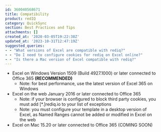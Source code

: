 ```yaml
---
id: 360040568671
title: Compatibility 
product: redIQ
category: QuickSync
section: Best Practices and Tips
attachments: []
created_at: '2020-03-05T19:22:38Z'
updated_at: '2023-10-31T12:47:19Z'
suggested_queries:
- - "What versions of Excel are compatible with rediq?"
- - "Do I need to configure cookies for rediq on Excel online?"
- - "Is there a Mac version of Excel compatible with rediq?"
---
```

* Excel on Windows Version 1509 (Build 4927.1000) or later connected to Office 365 **(RECOMMENDED)**
  + Note: for best performance, use the latest version of Excel 365 on Windows
* Excel on the web January 2016 or later connected to Office 365
  + Note: if your browser is configured to block third party cookies, you must add [\*.]rediq.io to your list of exceptions
  + Note: you must configure your template in a desktop version of Excel, as Named Ranges cannot be added or modified in Excel on the web
* Excel on Mac 15.20 or later connected to Office 365 (COMING SOON)